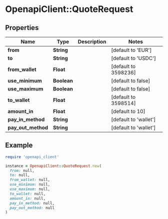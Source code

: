# OpenapiClient::QuoteRequest

## Properties

| Name | Type | Description | Notes |
| ---- | ---- | ----------- | ----- |
| **from** | **String** |  | [default to &#39;EUR&#39;] |
| **to** | **String** |  | [default to &#39;USDC&#39;] |
| **from_wallet** | **Float** |  | [default to 3598236] |
| **use_minimum** | **Boolean** |  | [default to false] |
| **use_maximum** | **Boolean** |  | [default to false] |
| **to_wallet** | **Float** |  | [default to 3598514] |
| **amount_in** | **Float** |  | [default to 10] |
| **pay_in_method** | **String** |  | [default to &#39;wallet&#39;] |
| **pay_out_method** | **String** |  | [default to &#39;wallet&#39;] |

## Example

```ruby
require 'openapi_client'

instance = OpenapiClient::QuoteRequest.new(
  from: null,
  to: null,
  from_wallet: null,
  use_minimum: null,
  use_maximum: null,
  to_wallet: null,
  amount_in: null,
  pay_in_method: null,
  pay_out_method: null
)
```

